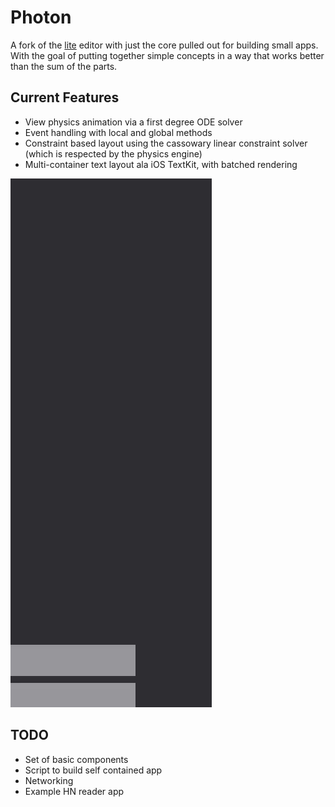 # Photon
A fork of the [lite](https://github.com/rxi/lite) editor with just the core
pulled out for building small apps. With the goal of putting together simple concepts in a way that works better than the sum of the parts.

## Current Features
* View physics animation via a first degree ODE solver
* Event handling with local and global methods
* Constraint based layout using the cassowary linear constraint solver (which is respected by the physics engine)
* Multi-container text layout ala iOS TextKit, with batched rendering

![WIP](https://github.com/jmars/photon/raw/master/example.gif)

## TODO
* Set of basic components
* Script to build self contained app
* Networking
* Example HN reader app
